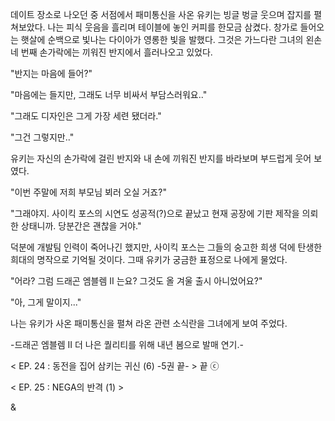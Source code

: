데이트 장소로 나오던 중 서점에서 패미통신을 사온 유키는 빙글 벙글 웃으며 잡지를 펼쳐보았다. 나는 피식 웃음을 흘리며 테이블에 놓인 커피를 한모금 삼켰다.
창가로 들어오는 햇살에 순백으로 빛나는 다이아가 영롱한 빛을 발했다. 그것은 가느다란 그녀의 왼손 네 번째 손가락에는 끼워진 반지에서 흘러나오고 있었다.

"반지는 마음에 들어?" 

"마음에는 들지만, 그래도 너무 비싸서 부담스러워요.." 

"그래도 디자인은 그게 가장 세련 됐더라." 

"그건 그렇지만.." 

유키는 자신의 손가락에 걸린 반지와 내 손에 끼워진 반지를 바라보며 부드럽게 웃어 보였다.

"이번 주말에 저희 부모님 뵈러 오실 거죠?" 

"그래야지. 사이킥 포스의 시연도 성공적(?)으로 끝났고 현재 공장에 기판 제작을 의뢰한 상태니까. 당분간은 괜찮을 거야." 

덕분에 개발팀 인력이 죽어나긴 했지만, 사이킥 포스는 그들의 숭고한 희생 덕에 탄생한 희대의 명작으로 기억될 것이다.
그때 유키가 궁금한 표정으로 나에게 물었다.

"어라? 그럼 드래곤 엠블렘 II 는요? 그것도 올 겨울 출시 아니었어요?" 

"아, 그게 말이지..." 

나는 유키가 사온 패미통신을 펼쳐 라온 관련 소식란을 그녀에게 보여 주었다.

-드래곤 엠블렘 II 더 나은 퀄리티를 위해 내년 봄으로 발매 연기.-

< EP. 24 : 동전을 집어 삼키는 귀신 (6) -5권 끝- > 끝
ⓒ 

< EP. 25 : NEGA의 반격 (1) >

& 